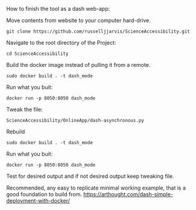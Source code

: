 How to finish the tool as a dash web-app:

Move contents from website to your computer hard-drive.
```
git clone https://github.com/russelljjarvis/ScienceAccessibility.git
```
Navigate to the root directory of the Project:
```
cd ScienceAccessibility
```
Build the docker image instead of pulling it from a remote.
```
sudo docker build . -t dash_mode
```
Run what you buit:
```
docker run -p 8050:8050 dash_mode
```

Tweak the file:
```
ScienceAccessibility/OnlineApp/dash-asynchronous.py
```
Rebuild
```
sudo docker build . -t dash_mode
```
Run what you buit:
```
docker run -p 8050:8050 dash_mode
```
Test for desired output and if not desired output keep tweaking file.

Recommended, any easy to replicate minimal working example, that is a good foundation to build from.
https://arthought.com/dash-simple-deployment-with-docker/
